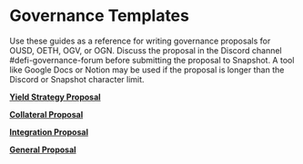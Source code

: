 # Governance Templates

Use these guides as a reference for writing governance proposals for OUSD, OETH, OGV, or OGN. Discuss the proposal in the Discord channel #defi-governance-forum before submitting the proposal to Snapshot. A tool like Google Docs or Notion may be used if the proposal is longer than the Discord or Snapshot character limit.

[**Yield Strategy Proposal**](ousd-strategy-proposal.md)

[**Collateral Proposal**](ousd-strategy-proposal-1.md)

[**Integration Proposal**](integration-proposal.md)

[**General Proposal**](general-proposal.md)
